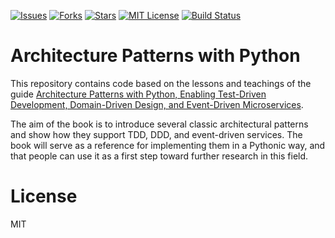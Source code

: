 [![Issues](https://img.shields.io/github/issues/jeantardelli/architecture-patterns-with-python)](https://github.com/jeantardelli/architecture-patterns-with-python/issues)
[![Forks](https://img.shields.io/github/forks/jeantardelli/architecture-patterns-with-python)]()
[![Stars](https://img.shields.io/github/stars/jeantardelli/architecture-patterns-with-python)]()
[![MIT License](https://img.shields.io/github/license/jeantardelli/architecture-patterns-with-python)](LICENSE)
[![Build Status](https://travis-ci.com/jeantardelli/architecture-patterns-with-python.svg?branch=main)](https://travis-ci.com/jeantardelli/architecture-patterns-with-python)

# Architecture Patterns with Python

This repository contains code based on the lessons and teachings of the guide [Architecture Patterns with Python, Enabling Test-Driven Development, Domain-Driven Design, and Event-Driven Microservices](https://github.com/cosmicpython/code/branches/all).

The aim of the book is to introduce several classic architectural patterns and show how they support TDD, DDD, and event-driven services. The book will serve as a reference for implementing them in a Pythonic way, and that people can use it as a first step toward further research in this field.

# License

MIT
